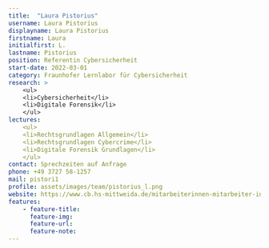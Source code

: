 ```yaml
---
title:  "Laura Pistorius"
username: Laura Pistorius
displayname: Laura Pistorius
firstname: Laura
initialfirst: L.
lastname: Pistorius
position: Referentin Cybersicherheit
start-date: 2022-03-01
category: Fraunhofer Lernlabor für Cybersicherheit
research: >
    <ul>
    <li>Cybersicherheit</li>
    <li>Digitale Forensik</li>
    </ul>
lectures: 
    <ul>
    <li>Rechtsgrundlagen Allgemein</li>
    <li>Rechtsgrundlagen Cybercrime</li>
    <li>Digitale Forensik Grundlagen</li>
    </ul>
contact: Sprechzeiten auf Anfrage
phone: +49 3727 58-1257
mail: pistori1
profile: assets/images/team/pistorius_l.png
website: https://www.cb.hs-mittweida.de/mitarbeiterinnen-mitarbeiter-in-ihren-fachgruppen/pistorius-laura/
features:
    - feature-title: 
      feature-img: 
      feature-url: 
      feature-note: 
---
```

